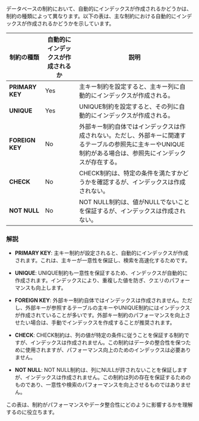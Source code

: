 データベースの制約において、自動的にインデックスが作成されるかどうかは、制約の種類によって異なります。以下の表は、主な制約における自動的にインデックスが作成されるかどうかを示しています。

| 制約の種類       | 自動的にインデックスが作成されるか | 説明                                                   |
|------------------|------------------------------------|--------------------------------------------------------|
| **PRIMARY KEY**   | Yes                                | 主キー制約を設定すると、主キー列に自動的にインデックスが作成される。|
| **UNIQUE**        | Yes                                | UNIQUE制約を設定すると、その列に自動的にインデックスが作成される。|
| **FOREIGN KEY**   | No                                 | 外部キー制約自体ではインデックスは作成されない。ただし、外部キーに関連するテーブルの参照先に主キーやUNIQUE制約がある場合は、参照先にインデックスが存在する。|
| **CHECK**         | No                                 | CHECK制約は、特定の条件を満たすかどうかを確認するが、インデックスは作成されない。|
| **NOT NULL**      | No                                 | NOT NULL制約は、値がNULLでないことを保証するが、インデックスは作成されない。|

### 解説

- **PRIMARY KEY**: 主キー制約が設定されると、自動的にインデックスが作成されます。これは、主キーが一意性を保証し、検索を高速化するためです。
  
- **UNIQUE**: UNIQUE制約も一意性を保証するため、インデックスが自動的に作成されます。インデックスにより、重複した値を防ぎ、クエリのパフォーマンスも向上します。

- **FOREIGN KEY**: 外部キー制約自体ではインデックスは作成されません。ただし、外部キーが参照するテーブルの主キーやUNIQUE制約にはインデックスが作成されていることが多いです。外部キー制約のパフォーマンスを向上させたい場合は、手動でインデックスを作成することが推奨されます。

- **CHECK**: CHECK制約は、列の値が特定の条件に従うことを保証する制約ですが、インデックスは作成されません。この制約はデータの整合性を保つために使用されますが、パフォーマンス向上のためのインデックスは必要ありません。

- **NOT NULL**: NOT NULL制約は、列にNULLが許されないことを保証しますが、インデックスは作成されません。この制約は列の存在を保証するためのものであり、一意性や検索のパフォーマンスを向上させるものではありません。

この表は、制約がパフォーマンスやデータ整合性にどのように影響するかを理解するのに役立ちます。
